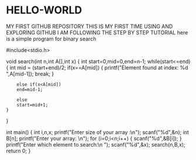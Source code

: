# HELLO-WORLD
MY FIRST GITHUB REPOSITORY
THIS IS MY FIRST TIME USING AND EXPLORING GITHUB
I AM FOLLOWING THE STEP BY STEP TUTORIAL
here is a simple program for binary search

#include<stdio.h>


void search(int n,int A[],int x)
{
    int start=0,mid=0,end=n-1;
    while(start<=end)
    {
        int mid = (start+end)/2;
        if(x==A[mid])
        {
            printf("Element found at index: %d ",A[mid-1]);
            break;
        }

        else if(x<A[mid])
        end=mid-1;
    
        else
        start=mid+1;
    }
}

int main()
{
    int i,n,x;
    printf("Enter size of your array :\n");
    scanf("%d",&n);
    int B[n];
    printf("Enter your array: \n");
    for (i=0;i<n;i++)
    {
        scanf("%d",&B[i]);
    }
    printf("Enter which element to search:\n ");
    scanf("%d",&x);
    search(n,B,x);
    return 0;
}
